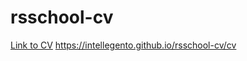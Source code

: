 # rsschool-cv
[Link to CV](https://intellegento.github.io/rsschool-cv/cv)
https://intellegento.github.io/rsschool-cv/cv